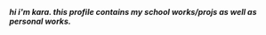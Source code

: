 <html>
  <body> 
    <section class="a">
      <i><b> hi i'm kara. this profile contains my school works/projs as well as personal works. </b></i>
    </section>
  </body>
</html>

<style> 
  a{
    background-image: url('https://st2.depositphotos.com/1560516/5748/v/450/depositphotos_57488429-stock-illustration-pink-shining-background.jpg');
    background-attachment: fixed;
    background-repeat: repeat;
    font-family: 'Mali', cursive;
  }
</style>


